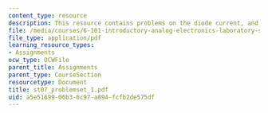 ```yaml
---
content_type: resource
description: This resource contains problems on the diode current, and circuit voltage.
file: /media/courses/6-101-introductory-analog-electronics-laboratory-spring-2007/a5e5169906b36c97a894fcfb2de575df_st07_problemset_1.pdf
file_type: application/pdf
learning_resource_types:
- Assignments
ocw_type: OCWFile
parent_title: Assignments
parent_type: CourseSection
resourcetype: Document
title: st07_problemset_1.pdf
uid: a5e51699-06b3-6c97-a894-fcfb2de575df
---
```

